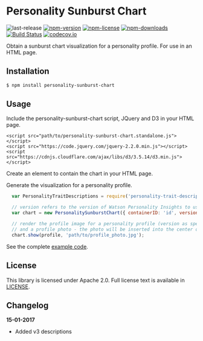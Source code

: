 # Personality Sunburst Chart

![last-release](https://img.shields.io/github/tag/personality-insights/sunburst-chart.svg)
[![npm-version](https://img.shields.io/npm/v/personality-sunburst-chart.svg)](https://www.npmjs.com/package/personality-sunburst-chart)
[![npm-license](https://img.shields.io/npm/l/personality-sunburst-chart.svg)](https://www.npmjs.com/package/personality-sunburst-chart)
[![npm-downloads](https://img.shields.io/npm/dm/personality-sunburst-chart.svg)](https://www.npmjs.com/package/personality-sunburst-chart)
[![Build Status](https://travis-ci.org/personality-insights/sunburst-chart.svg?branch=master)](https://travis-ci.org/personality-insights/sunburst-chart)
[![codecov.io](https://codecov.io/github/personality-insights/sunburst-chart/coverage.svg?branch=master)](https://codecov.io/github/personality-insights/sunburst-chart?branch=master)

Obtain a sunburst chart visualization for a personality profile.  For use in an HTML page.

## Installation

```sh
$ npm install personality-sunburst-chart
```

## Usage

Include the personality-sunburst-chart script, JQuery and D3 in your HTML page.
```
<script src="path/to/personality-sunburst-chart.standalone.js"></script>
<script src="https://code.jquery.com/jquery-2.2.0.min.js"></script>
<script src="https://cdnjs.cloudflare.com/ajax/libs/d3/3.5.14/d3.min.js"></script>
```

Create an element to contain the chart in your HTML page.
<div id='sunburstChartContainer'></div>

Generate the visualization for a personality profile.
```JavaScript
  var PersonalityTraitDescriptions = require('personality-trait-descriptions');

  // version refers to the version of Watson Personality Insights to use, v2 or v3
  var chart = new PersonalitySunburstChart({ containerID: 'id', version: 'v3' });

  // render the profile image for a personality profile (version as specified in creating the chart)
  // and a profile photo - the photo will be inserted into the center of the sunburst visualization
  chart.show(profile, 'path/to/profile_photo.jpg');

  ```

  See the complete [example code](./examples/example.html).

## License

This library is licensed under Apache 2.0. Full license text is
available in [LICENSE](LICENSE).

## Changelog

__15-01-2017__
 * Added v3 descriptions
